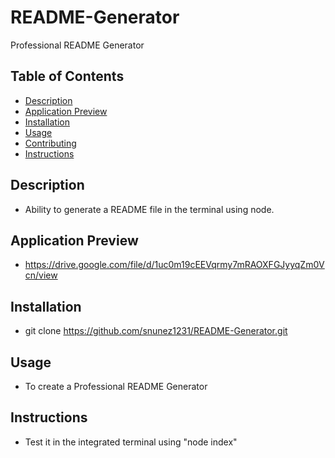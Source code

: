 # README-Generator
Professional README Generator


## Table of Contents 
- [Description](#description) 
- [Application Preview](#application-preview)
- [Installation](#installation)
- [Usage](#usage)
- [Contributing](#contributing)
- [Instructions](#instructions)


## Description
- Ability to generate a README file in the terminal using node.

## Application Preview
- https://drive.google.com/file/d/1uc0m19cEEVqrmy7mRAOXFGJyyqZm0Vcn/view

## Installation
- git clone https://github.com/snunez1231/README-Generator.git 

## Usage
- To create a Professional README Generator


## Instructions
- Test it in the integrated terminal using "node index"

